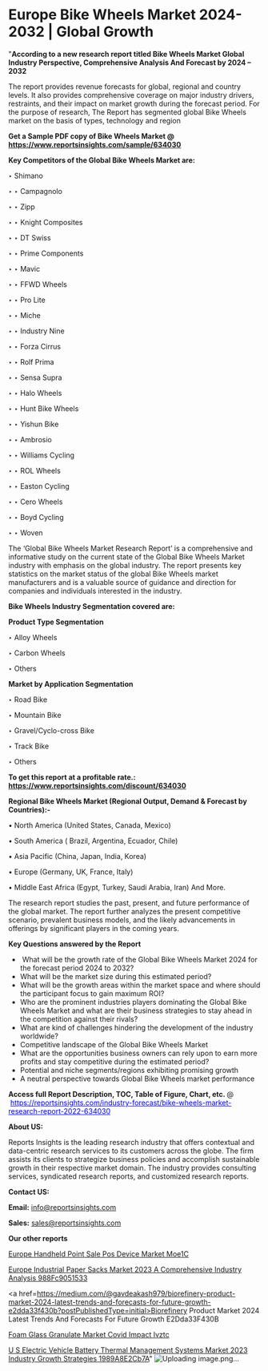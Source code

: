 # Europe Bike Wheels Market 2024-2032 | Global Growth

 "<strong>According to a new research report titled Bike Wheels Market Global Industry Perspective, Comprehensive Analysis And Forecast by 2024 – 2032</strong>

The report provides revenue forecasts for global, regional and country levels. It also provides comprehensive coverage on major industry drivers, restraints, and their impact on market growth during the forecast period. For the purpose of research, The Report has segmented global Bike Wheels market on the basis of types, technology and region

<strong>Get a Sample PDF copy of Bike Wheels Market </strong><strong>@<a href=https://www.reportsinsights.com/sample/634030 style=color:#0000ff;> https://www.reportsinsights.com/sample/634030</a></strong></font>

<strong>Key Competitors of the Global Bike Wheels Market are:</strong>

‣ Shimano

‣ 
‣ Campagnolo

‣ 
‣ Zipp

‣ 
‣ Knight Composites

‣ 
‣ DT Swiss

‣ 
‣ Prime Components

‣ 
‣ Mavic

‣ 
‣ FFWD Wheels

‣ 
‣ Pro Lite

‣ 
‣ Miche

‣ 
‣ Industry Nine

‣ 
‣ Forza Cirrus

‣ 
‣ Rolf Prima

‣ 
‣ Sensa Supra

‣ 
‣ Halo Wheels

‣ 
‣ Hunt Bike Wheels

‣ 
‣ Yishun Bike

‣ 
‣ Ambrosio

‣ 
‣ Williams Cycling

‣ 
‣ ROL Wheels

‣ 
‣ Easton Cycling

‣ 
‣ Cero Wheels

‣ 
‣ Boyd Cycling

‣ 
‣ Woven

The ‘Global Bike Wheels Market Research Report’ is a comprehensive and informative study on the current state of the Global Bike Wheels Market industry with emphasis on the global industry. The report presents key statistics on the market status of the global Bike Wheels market manufacturers and is a valuable source of guidance and direction for companies and individuals interested in the industry.

<strong>Bike Wheels Industry Segmentation covered are:</strong>

<strong>Product Type Segmentation</strong>

‣    Alloy Wheels

‣ Carbon Wheels

‣ Others

<strong>Market by Application Segmentation</strong>

‣   Road Bike

‣ Mountain Bike

‣ Gravel/Cyclo-cross Bike

‣ Track Bike

‣ Others

<strong>To get this report at a profitable rate.: <a href=https://www.reportsinsights.com/discount/634030 style=color:#0000ff;>https://www.reportsinsights.com/discount/634030</a></strong></font>

<strong>Regional Bike Wheels Market (Regional Output, Demand &amp; Forecast by Countries):-</strong>

• North America (United States, Canada, Mexico)

• South America ( Brazil, Argentina, Ecuador, Chile)

• Asia Pacific (China, Japan, India, Korea)

• Europe (Germany, UK, France, Italy)

• Middle East Africa (Egypt, Turkey, Saudi Arabia, Iran) And More.

The research report studies the past, present, and future performance of the global market. The report further analyzes the present competitive scenario, prevalent business models, and the likely advancements in offerings by significant players in the coming years.

<strong>Key Questions answered by the Report</strong>
<ul>
  <li> What will be the growth rate of the Global Bike Wheels Market 2024 for the forecast period 2024 to 2032?</li>
  <li>What will be the market size during this estimated period?</li>
  <li>What will be the growth areas within the market space and where should the participant focus to gain maximum ROI?</li>
  <li>Who are the prominent industries players dominating the Global Bike Wheels Market and what are their business strategies to stay ahead in the competition against their rivals?</li>
  <li>What are kind of challenges hindering the development of the industry worldwide?</li>
  <li>Competitive landscape of the Global Bike Wheels Market</li>
  <li>What are the opportunities business owners can rely upon to earn more profits and stay competitive during the estimated period?</li>
  <li>Potential and niche segments/regions exhibiting promising growth</li>
  <li>A neutral perspective towards Global Bike Wheels market performance</li>
</ul>
<strong>Access full Report Description, TOC, Table of Figure, Chart, etc. </strong>@  <a href=https://reportsinsights.com/industry-forecast/bike-wheels-market-research-report-2022-634030 style=color:#0000ff;>https://reportsinsights.com/industry-forecast/bike-wheels-market-research-report-2022-634030</a></font>

<strong><strong>About US</strong>:</strong>

Reports Insights is the leading research industry that offers contextual and data-centric research services to its customers across the globe. The firm assists its clients to strategize business policies and accomplish sustainable growth in their respective market domain. The industry provides consulting services, syndicated research reports, and customized research reports.

<strong>Contact US:</strong>

<p class=""""><b>Email:</b> <a href=mailto:info@reportsinsights.com>info@reportsinsights.com</a></p>
<p class=""""><b>Sales:</b> <a href=mailto:sales@reportsinsights.com>sales@reportsinsights.com</a></p>

<strong>Our other reports</strong>

<a href=https://www.linkedin.com/pulse/europe-handheld-point-sale-pos-device-market-moe1c/>Europe Handheld Point Sale Pos Device Market Moe1C</a>

<a href=https://medium.com/@aanarkumar6/europe-industrial-paper-sacks-market-2023-a-comprehensive-industry-analysis-988fc9051533>Europe Industrial Paper Sacks Market 2023 A Comprehensive Industry Analysis 988Fc9051533</a>

<a href=https://medium.com/@gavdeakash979/biorefinery-product-market-2024-latest-trends-and-forecasts-for-future-growth-e2dda33f430b?postPublishedType=initial>Biorefinery Product Market 2024 Latest Trends And Forecasts For Future Growth E2Dda33F430B</a>

<a href=https://www.linkedin.com/pulse/foam-glass-granulate-market-covid-impact-ivztc/>Foam Glass Granulate Market Covid Impact Ivztc</a>

<a href=https://medium.com/@shreyaw909/u-s-electric-vehicle-battery-thermal-management-systems-market-2023-industry-growth-strategies-1989a8e2cb7a>U S Electric Vehicle Battery Thermal Management Systems Market 2023 Industry Growth Strategies 1989A8E2Cb7A</a>"
![Uploading image.png…]()
